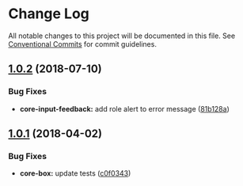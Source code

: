 # Change Log

All notable changes to this project will be documented in this file.
See [Conventional Commits](https://conventionalcommits.org) for commit guidelines.

<a name="1.0.2"></a>
## [1.0.2](https://github.com/telusdigital/tds/compare/@tds/core-input-feedback@1.0.1...@tds/core-input-feedback@1.0.2) (2018-07-10)


### Bug Fixes

* **core-input-feedback:** add role alert to error message ([81b128a](https://github.com/telusdigital/tds/commit/81b128a))




<a name="1.0.1"></a>
## [1.0.1](https://github.com/telusdigital/tds/compare/@tds/core-input-feedback@1.0.0...@tds/core-input-feedback@1.0.1) (2018-04-02)


### Bug Fixes

* **core-box:** update tests ([c0f0343](https://github.com/telusdigital/tds/commit/c0f0343))
